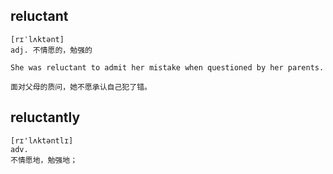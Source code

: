 ## reluctant
```
[rɪˈlʌktənt]
adj. 不情愿的，勉强的

She was reluctant to admit her mistake when questioned by her parents.

面对父母的质问，她不愿承认自己犯了错。
```

## reluctantly
```
[rɪ'lʌktəntlɪ]
adv.
不情愿地，勉强地；
```